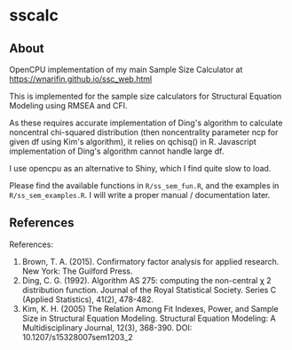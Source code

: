 # sscalc

## About
OpenCPU implementation of my main Sample Size Calculator at https://wnarifin.github.io/ssc_web.html

This is implemented for the sample size calculators for Structural Equation Modeling using RMSEA and CFI.

As these requires accurate implementation of Ding's algorithm to calculate noncentral chi-squared distribution (then noncentrality parameter ncp for given df using Kim's algorithm), it relies on qchisq() in R. Javascript implementation of Ding's algorithm cannot handle large df.

I use opencpu as an alternative to Shiny, which I find quite slow to load.

Please find the available functions in `R/ss_sem_fun.R`, and the examples in `R/ss_sem_examples.R`. I will write a proper manual / documentation later.

## References
References:
1. Brown, T. A. (2015). Confirmatory factor analysis for applied research.  New York: The Guilford Press.
2. Ding, C. G. (1992). Algorithm AS 275: computing the non-central χ 2 distribution function. Journal of the Royal Statistical Society. Series C (Applied Statistics), 41(2), 478-482.
3. Kim, K. H. (2005) The Relation Among Fit Indexes, Power, and Sample Size in Structural Equation Modeling. Structural Equation Modeling: A Multidisciplinary Journal, 12(3), 368-390. DOI: 10.1207/s15328007sem1203_2
